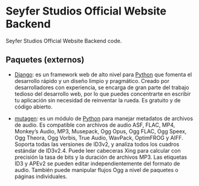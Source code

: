 # Seyfer Studios Official Website Backend

Seyfer Studios Official Website Backend code.

## Paquetes (externos)

- [Django](https://www.djangoproject.com/): es un framework web de alto nivel para [Python](https://www.python.org/) que fomenta el desarrollo rápido y un diseño limpio y pragmático. Creado por desarrolladores con experiencia, se encarga de gran parte del trabajo tedioso del desarrollo web, por lo que puedes concentrarte en escribir tu aplicación sin necesidad de reinventar la rueda. Es gratuito y de código abierto.

- [mutagen](https://mutagen.readthedocs.io/en/latest/): es un módulo de [Python](https://www.python.org/) para manejar metadatos de archivos de audio. Es compatible con archivos de audio ASF, FLAC, MP4, Monkey’s Audio, MP3, Musepack, Ogg Opus, Ogg FLAC, Ogg Speex, Ogg Theora, Ogg Vorbis, True Audio, WavPack, OptimFROG y AIFF. Soporta todas las versiones de ID3v2, y analiza todos los cuadros estándar de ID3v2.4. Puede leer cabeceras Xing para calcular con precisión la tasa de bits y la duración de archivos MP3. Las etiquetas ID3 y APEv2 se pueden editar independientemente del formato de audio. También puede manipular flujos Ogg a nivel de paquetes o páginas individuales.
